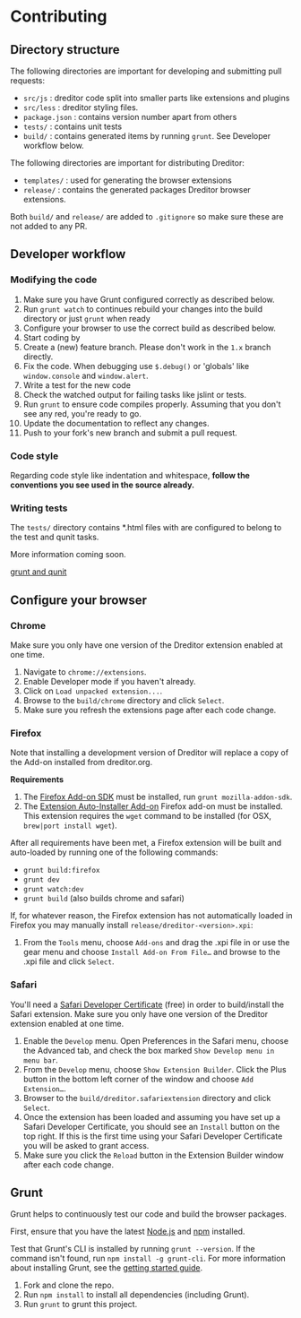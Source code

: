 # Contributing

## Directory structure

The following directories are important for developing and submitting pull requests:

- `src/js` : dreditor code split into smaller parts like extensions and plugins
- `src/less` : dreditor styling files.
- `package.json` : contains version number apart from others
- `tests/` : contains unit tests
- `build/` : contains generated items by running `grunt`. See Developer workflow below.

The following directories are important for distributing Dreditor:

- `templates/` : used for generating the browser extensions
- `release/` : contains the generated packages Dreditor browser extensions.

Both `build/` and `release/` are added to `.gitignore` so make sure these are not added to any PR.

## Developer workflow

### Modifying the code

1. Make sure you have Grunt configured correctly as described below.
1. Run `grunt watch` to continues rebuild your changes into the build directory or just `grunt` when ready
1. Configure your browser to use the correct build as described below.
1. Start coding by
  1. Create a (new) feature branch. Please don't work in the `1.x` branch directly.
  1. Fix the code. When debugging use `$.debug()` or 'globals' like `window.console` and `window.alert`.
  1. Write a test for the new code
  1. Check the watched output for failing tasks like jslint or tests.
1. Run `grunt` to ensure code compiles properly. Assuming that you don't see any red, you're ready to go.
1. Update the documentation to reflect any changes.
1. Push to your fork's new branch and submit a pull request.

### Code style

Regarding code style like indentation and whitespace, **follow the conventions you see used in the source already.**

### Writing tests

The `tests/` directory contains *.html files with are configured to belong to the test and qunit tasks.

More information coming soon.

[grunt and qunit](http://jordankasper.com/blog/2013/04/automated-javascript-tests-using-grunt-phantomjs-and-qunit/)

## Configure your browser

### Chrome

Make sure you only have one version of the Dreditor extension enabled at one time.

1. Navigate to `chrome://extensions`.
1. Enable Developer mode if you haven't already.
1. Click on `Load unpacked extension...`.
1. Browse to the `build/chrome` directory and click `Select`.
1. Make sure you refresh the extensions page after each code change.

### Firefox

Note that installing a development version of Dreditor will replace a copy of the Add-on installed from dreditor.org.

**Requirements**
1. The [Firefox Add-on SDK](https://developer.mozilla.org/en-US/Add-ons/SDK) must be installed, run `grunt mozilla-addon-sdk`.
1. The [Extension Auto-Installer Add-on](https://addons.mozilla.org/en-US/firefox/addon/autoinstaller/) Firefox add-on must be installed. This extension requires the `wget` command to be installed (for OSX, `brew|port install wget`).

After all requirements have been met, a Firefox extension will be built and auto-loaded by running one of the following commands:
* `grunt build:firefox`
* `grunt dev`
* `grunt watch:dev`
* `grunt build` (also builds chrome and safari)

If, for whatever reason, the Firefox extension has not automatically loaded in Firefox you may manually install `release/dreditor-<version>.xpi`:
1. From the `Tools` menu, choose `Add-ons` and drag the .xpi file in or use the gear menu and choose `Install Add-on From File…` and browse to the .xpi file and click `Select`.

### Safari

You'll need a [Safari Developer Certificate](https://developer.apple.com/register/index.action) (free) in order to build/install the Safari extension. Make sure you only have one version of the Dreditor extension enabled at one time.

1. Enable the `Develop` menu. Open Preferences in the Safari menu, choose the Advanced tab, and check the box marked `Show Develop menu in menu bar`.
1. From the `Develop` menu, choose `Show Extension Builder`. Click the Plus button in the bottom left corner of the window and choose `Add Extension…`.
1. Browser to the `build/dreditor.safariextension` directory and click `Select`.
1. Once the extension has been loaded and assuming you have set up a Safari Developer Certificate, you should see an `Install` button on the top right. If this is the first time using your Safari Developer Certificate you will be asked to grant access.
1. Make sure you click the `Reload` button in the Extension Builder window after each code change.

## Grunt

Grunt helps to continuously test our code and build the browser packages.

First, ensure that you have the latest [Node.js](http://nodejs.org/) and [npm](http://npmjs.org/) installed.

Test that Grunt's CLI is installed by running `grunt --version`.  If the command isn't found, run `npm install -g grunt-cli`.  For more information about installing Grunt, see the [getting started guide](http://gruntjs.com/getting-started).

1. Fork and clone the repo.
1. Run `npm install` to install all dependencies (including Grunt).
1. Run `grunt` to grunt this project.

